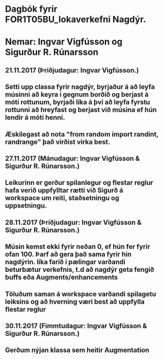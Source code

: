 # Dagbók fyrir FOR1T05BU_lokaverkefni Nagdýr.

# Nemar: Ingvar Vigfússon og Sigurður R. Rúnarsson

## 21.11.2017 (Þriðjudagur: Ingvar Vigfússon.)
## Setti upp classa fyrir nagdýr, byrjaður á að leyfa músinni að keyra í gegnum borðið og berjast á móti rottunum, byrjaði líka á því að leyfa fyrstu rottunni að hreyfast og berjast við músina ef hún lendir á móti henni.
## Æskilegast að nota "from random import randint, randrange" það virðist virka best.

## 27.11.2017 (Mánudagur: Ingvar Vigfússon & Sigurður R. Rúnarsson.)
## Leikurinn er gerður spilanlegur og flestar reglur hafa verið uppfylltar rætti við Sigurð á workspace um reiti, staðsetningu og uppsetningu.

## 28.11.2017 (Þriðjudagur: Ingvar Vigfússon & Sigurður R. Rúnarsson.)
## Músin kemst ekki fyrir neðan 0, ef hún fer fyrir ofan 100. Þarf að gera það sama fyrir hin nagdýrin. líka farið í pælingar varðandi beturbætur verkefnis, t.d að nagdýr geta fengið buffs eða Augments/enhancements
## Töluðum saman á workspace varðandi spilagetu leiksins og að hverning væri best að uppfylla flestar reglur


## 30.11.2017 (Fimmtudagur: Ingvar Vigfússon & Sigurður R. Rúnarsson.)
## Gerðum nýjan klassa sem heitir Augmentation
